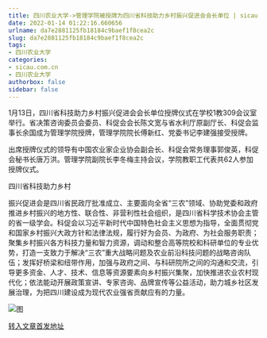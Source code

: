 ```yaml
---
title: 四川农业大学->管理学院被授牌为四川省科技助力乡村振兴促进会会长单位 | sicau.com.cn
date: 2022-01-14 01:22:16.660656
urlname: da7e2881125fb18184c9baef1f8cea2c
slug: da7e2881125fb18184c9baef1f8cea2c
tags: 
- 四川农业大学
categories:
- sicau.com.cn
- 四川农业大学
authorbox: false
sidebar: false
---
```

1月13日，四川省科技助力乡村振兴促进会会长单位授牌仪式在学校1教309会议室举行。省决策咨询委员会委员、科促会会长陈文宽与省水利厅原副厅长、科促会监事长余国成为管理学院授牌，管理学院院长傅新红、党委书记李建强接受授牌。

出席授牌仪式的领导有中国农业家企业协会副会长、科促会常务理事郭俊英，科促会秘书长唐万洪。管理学院副院长李冬梅主持会议，学院教职工代表共62人参加授牌仪式。

四川省科技助力乡村
<!--more-->
振兴促进会是四川省民政厅批准成立、主要面向全省“三农”领域、协助党委和政府推进乡村振兴的地方性、联合性、非营利性社会组织，是四川省科学技术协会主管的省一级学会。科促会以习近平新时代中国特色社会主义思想为指导，全面贯彻党和国家乡村振兴大政方针和法律法规，履行好为会员、为政府、为社会服务职责；聚集乡村振兴各方科技力量和智力资源，调动和整合高等院校和科研单位的专业优势，打造一支致力于解决“三农”重大战略问题及农业前沿科技问题的战略咨询队伍；发挥好桥梁和纽带作用，加强与政府之间、与科研院所之间的沟通和交流，引导更多资金、人才、技术、信息等资源要素向乡村振兴集聚，加快推进农业农村现代化；依法能动开展政策宣讲、专家咨询、品牌宣传等公益活动，助力城乡社区发展治理，为把四川建设成为现代农业强省贡献应有的力量。

![图](https://news.sicau.edu.cn/__local/C/F3/94/01D9B8F3C3994C888B6693D7AA9_89370EAA_17EB3.jpg)

[转入文章首发地址](https://news.sicau.edu.cn/info/1078/66479.htm)